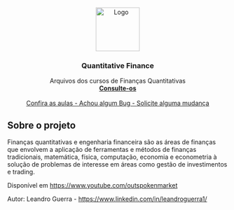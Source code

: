 <!-- PROJECT LOGO -->
<br />
<p align="center">
  <a href="https://github.com/leandrowar/Computational-Finance">
    <img src="https://user-images.githubusercontent.com/4582415/102086960-26251100-3e19-11eb-8bcb-47c01dd92e1b.png" alt="Logo" width="100" height="100">
  </a>
<p align="center">
  <h3 align="center">Quantitative Finance</h3>

  <p align="center">
    Arquivos dos cursos de Finanças Quantitativas
    <br />
    <a href="https://github.com/leandrowar/Computational-Finance"><strong>Consulte-os</strong></a>
    <br />
    <br />
    <a href="https://www.youtube.com/outspokenmarket">Confira as aulas - </a>
    <a href="https://github.com/leandrowar/Quantitative-Finance/issues">Achou algum Bug - </a>
    <a href="https://github.com/leandrowar/Quantitative-Finance/issues">Solicite alguma mudança</a>
  </p>
</p>

<!-- ABOUT THE PROJECT -->
## Sobre o projeto

 Finanças quantitativas e engenharia financeira são as áreas de finanças que envolvem a aplicação de ferramentas e métodos de finanças tradicionais, matemática, física, computação, economia e econometria à solução de problemas de interesse em áreas como gestão de investimentos e trading.

 Disponível em https://www.youtube.com/outspokenmarket
 
 Autor: Leandro Guerra - https://www.linkedin.com/in/leandroguerra1/ 


